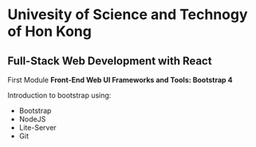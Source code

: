 
Univesity of Science and Technogy of Hon Kong
=============================================

Full-Stack Web Development with React
-------------------------------------

First Module **Front-End Web UI Frameworks and Tools: Bootstrap 4**

Introduction to bootstrap using:
- Bootstrap
- NodeJS
- Lite-Server
- Git

